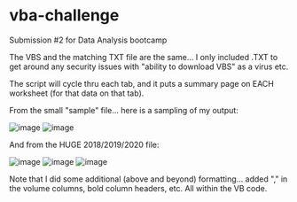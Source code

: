 # vba-challenge
Submission #2 for Data Analysis bootcamp

The VBS and the matching TXT file are the same... I only included .TXT to get around any security issues with "ability to download VBS" as a virus etc.



The script will cycle thru each tab, and it puts a summary page on EACH worksheet (for that data on that tab).

From the small "sample" file... here is a sampling of my output:

![image](https://github.com/mark-helotie/vba-challenge/assets/43053988/b3cb8f94-baff-4bff-b014-b372db00f137)
![image](https://github.com/mark-helotie/vba-challenge/assets/43053988/22207045-2632-4a18-b1b3-b1b31c60895d)

And from the HUGE 2018/2019/2020 file:

![image](https://github.com/mark-helotie/vba-challenge/assets/43053988/3af9afcb-98ea-4433-88ca-7fde35f8e105)
![image](https://github.com/mark-helotie/vba-challenge/assets/43053988/d1376c0b-ca6f-48b5-9ea6-6d382974b2ca)
![image](https://github.com/mark-helotie/vba-challenge/assets/43053988/b9424df8-e74d-457e-b6a8-226848cb1fe0)

Note that I did some additional (above and beyond) formatting... added "," in the volume columns, bold column headers, etc.
All within the VB code.

